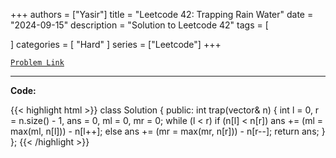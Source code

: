 
+++
authors = ["Yasir"]
title = "Leetcode 42: Trapping Rain Water"
date = "2024-09-15"
description = "Solution to Leetcode 42"
tags = [
    
]
categories = [
    "Hard"
]
series = ["Leetcode"]
+++



[`Problem Link`](https://leetcode.com/problems/trapping-rain-water/description/)

---

**Code:**

{{< highlight html >}}
class Solution {
public:
    int trap(vector<int>& n) {
        int l = 0, r = n.size() - 1, ans = 0, ml = 0, mr = 0;
        while (l < r)
            if (n[l] < n[r]) ans += (ml = max(ml, n[l])) - n[l++];
            else ans += (mr = max(mr, n[r])) - n[r--];
        return ans;
    }
};
{{< /highlight >}}

